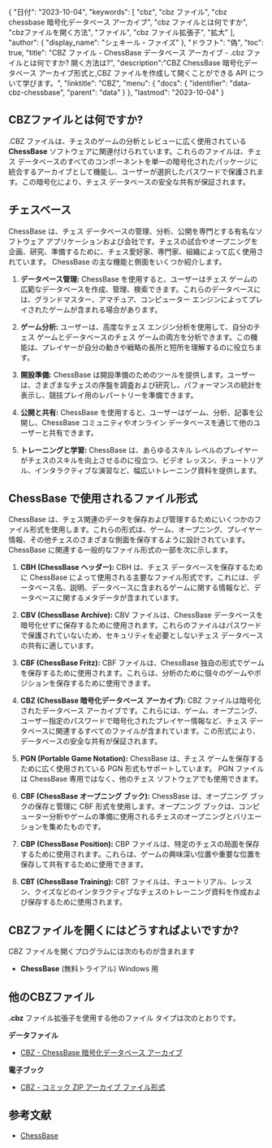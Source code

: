 {
"日付": "2023-10-04",
  "keywords": [
"cbz",
"cbz ファイル",
"cbz chessbase 暗号化データベース アーカイブ",
"cbz ファイルとは何ですか",
"cbzファイルを開く方法",
"ファイル",
"cbz ファイル拡張子",
"拡大"
],
  "author": {
"display_name": "シェキール・ファイズ"
},
"ドラフト": "偽",
"toc": true,
"title": "CBZ ファイル - ChessBase データベース アーカイブ - .cbz ファイルとは何ですか? 開く方法は?",
  "description":"CBZ ChessBase 暗号化データベース アーカイブ形式と,CBZ ファイルを作成して開くことができる API について学びます。",
"linktitle": "CBZ",
  "menu": {
    "docs": {
      "identifier": "data-cbz-chessbase",
"parent": "data"
}
},
"lastmod": "2023-10-04"
}

## CBZファイルとは何ですか?

.CBZ ファイルは、チェスのゲームの分析とレビューに広く使用されている **ChessBase** ソフトウェアに関連付けられています。これらのファイルは、チェス データベースのすべてのコンポーネントを単一の暗号化されたパッケージに統合するアーカイブとして機能し、ユーザーが選択したパスワードで保護されます。この暗号化により、チェス データベースの安全な共有が保証されます。

## チェスベース

ChessBase は、チェス データベースの管理、分析、公開を専門とする有名なソフトウェア アプリケーションおよび会社です。チェスの試合やオープニングを企画、研究、準備するために、チェス愛好家、専門家、組織によって広く使用されています。 ChessBase の主な機能と側面をいくつか紹介します。

1. **データベース管理:** ChessBase を使用すると、ユーザーはチェス ゲームの広範なデータベースを作成、管理、検索できます。これらのデータベースには、グランドマスター、アマチュア、コンピューター エンジンによってプレイされたゲームが含まれる場合があります。
    












2. **ゲーム分析:** ユーザーは、高度なチェス エンジン分析を使用して、自分のチェス ゲームとデータベースのチェス ゲームの両方を分析できます。この機能は、プレイヤーが自分の動きや戦略の長所と短所を理解するのに役立ちます。
    












3. **開設準備:** ChessBase は開設準備のためのツールを提供します。ユーザーは、さまざまなチェスの序盤を調査および研究し、パフォーマンスの統計を表示し、競技プレイ用のレパートリーを準備できます。
    












4. **公開と共有:** ChessBase を使用すると、ユーザーはゲーム、分析、記事を公開し、ChessBase コミュニティやオンライン データベースを通じて他のユーザーと共有できます。
    












5. **トレーニングと学習:** ChessBase は、あらゆるスキル レベルのプレイヤーがチェスのスキルを向上させるのに役立つ、ビデオ レッスン、チュートリアル、インタラクティブな演習など、幅広いトレーニング資料を提供します。

## ChessBase で使用されるファイル形式

ChessBase は、チェス関連のデータを保存および管理するためにいくつかのファイル形式を使用します。これらの形式は、ゲーム、オープニング、プレイヤー情報、その他チェスのさまざまな側面を保存するように設計されています。 ChessBase に関連する一般的なファイル形式の一部を次に示します。

1. **CBH (ChessBase ヘッダー):** CBH は、チェス データベースを保存するために ChessBase によって使用される主要なファイル形式です。これには、データベース名、説明、データベースに含まれるゲームに関する情報など、データベースに関するメタデータが含まれています。
    












2. **CBV (ChessBase Archive):** CBV ファイルは、ChessBase データベースを暗号化せずに保存するために使用されます。これらのファイルはパスワードで保護されていないため、セキュリティを必要としないチェス データベースの共有に適しています。
    












3. **CBF (ChessBase Fritz):** CBF ファイルは、ChessBase 独自の形式でゲームを保存するために使用されます。これらは、分析のために個々のゲームやポジションを保存するために使用できます。
    












4. **CBZ (ChessBase 暗号化データベース アーカイブ):** CBZ ファイルは暗号化されたデータベース アーカイブです。これらには、ゲーム、オープニング、ユーザー指定のパスワードで暗号化されたプレイヤー情報など、チェス データベースに関連するすべてのファイルが含まれています。この形式により、データベースの安全な共有が保証されます。
    












5. **PGN (Portable Game Notation):** ChessBase は、チェス ゲームを保存するために広く使用されている PGN 形式もサポートしています。 PGN ファイルは ChessBase 専用ではなく、他のチェス ソフトウェアでも使用できます。
    












6. **CBF (ChessBase オープニング ブック):** ChessBase は、オープニング ブックの保存と管理に CBF 形式を使用します。オープニング ブックは、コンピューター分析やゲームの準備に使用されるチェスのオープニングとバリエーションを集めたものです。
    












7. **CBP (ChessBase Position):** CBP ファイルは、特定のチェスの局面を保存するために使用されます。これらは、ゲームの興味深い位置や重要な位置を保存して共有するために使用できます。
    












8. **CBT (ChessBase Training):** CBT ファイルは、チュートリアル、レッスン、クイズなどのインタラクティブなチェスのトレーニング資料を作成および保存するために使用されます。
    












## CBZファイルを開くにはどうすればよいですか?

CBZ ファイルを開くプログラムには次のものが含まれます

- **ChessBase** (無料トライアル) Windows 用

## 他のCBZファイル

**.cbz** ファイル拡張子を使用する他のファイル タイプは次のとおりです。

**データファイル**
- [CBZ - ChessBase 暗号化データベース アーカイブ](/ja/data/cbz-chessbase/)

**電子ブック**
- [CBZ - コミック ZIP アーカイブ ファイル形式](/ja/ebook/cbz/)

## 参考文献
* [ChessBase](https://en.wikipedia.org/wiki/ChessBase)

